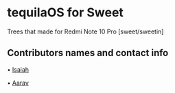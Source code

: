 # tequilaOS for Sweet

Trees that made for Redmi Note 10 Pro [sweet/sweetin]

## Contributors names and contact info
• [Isaiah](https://telegram.me/isaiahscape)

• [Aarav](https://telegram.com/im_aarav67)
